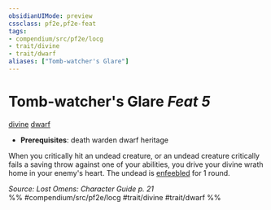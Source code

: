 ```yaml
---
obsidianUIMode: preview
cssclass: pf2e,pf2e-feat
tags:
- compendium/src/pf2e/locg
- trait/divine
- trait/dwarf
aliases: ["Tomb-watcher's Glare"]
---
```

# Tomb-watcher's Glare  *Feat 5*  
[divine](rules/traits/divine.md "Divine Tradition Trait")  [dwarf](rules/traits/dwarf.md "Dwarf Ancestry & Heritage Trait")  

- **Prerequisites**: death warden dwarf heritage

When you critically hit an undead creature, or an undead creature critically fails a saving throw against one of your abilities, you drive your divine wrath home in your enemy's heart. The undead is [enfeebled](rules/conditions.md#Enfeebled) for 1 round.

*Source: Lost Omens: Character Guide p. 21*  
%% #compendium/src/pf2e/locg #trait/divine #trait/dwarf %%